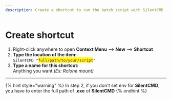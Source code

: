 ```yaml
---
description: Create a shortcut to run the batch script with SilentCMD
---
```


# Create shortcut

1. Right-click anywhere to open **Context Menu** --> **New** --> **Shortcut**
2. **Type the location of the item:** \
   `SilentCMD "`<mark style="color:purple;">`full/path/to/your/script`</mark>`"`
3. **Type a name for this shortcut:**\
   Anything you want _(Ex: Rclone mount)_

***

{% hint style="warning" %}
In step 2, if you don't set env for **SilentCMD**, you have to enter the full path of **.exe** of **SilentCMD**
{% endhint %}
